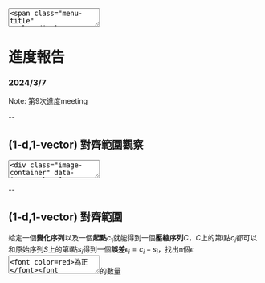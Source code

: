 <textarea>
<span class="menu-title" style="display: none">2024/3/7</span>
</textarea>

# 進度報告
### 2024/3/7

Note:
第9次進度meeting

--

## (1-d,1-vector) 對齊範圍觀察

<textarea>
<div class="image-container" data-image-urls='[
"https://gitlab.com/HelloWorldOvO/presentation-resource/-/raw/main/20240307/eight_points_cant_translation.png",
"https://gitlab.com/HelloWorldOvO/presentation-resource/-/raw/main/20240307/eight_points_can_translation.png"
]'>

<canvas class="image_canvas" height="520" width="1000"></canvas>
<button class="previous_button">&#9664;</button>
<button class="next_button">&#9654;</button>
</div>
</textarea>

--

## (1-d,1-vector) 對齊範圍
給定一個**變化序列**以及一個**起點**$c_{1}$就能得到一個**壓縮序列**$C$，$C$上的第i點$c_{i}$都可以和原始序列$S$上的第i點$s_{i}$得到一個**誤差**$\epsilon_{i}=c_{i}-s_{i}$，找出n個$\epsilon$<textarea><font color=red>為正</font><font color=blue>為負</font><font color=purple>為零</font></textarea>的數量
